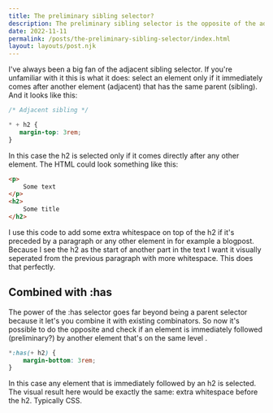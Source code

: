 ```yaml
---
title: The preliminary sibling selector?
description: The preliminary sibling selector is the opposite of the adjacent sibling selector.
date: 2022-11-11
permalink: /posts/the-preliminary-sibling-selector/index.html
layout: layouts/post.njk
---
```


I've always been a big fan of the adjacent sibling selector. If you're unfamiliar with it this is what it does: select an element only if it immediately comes after another element (adjacent) that has the same parent (sibling). And it looks like this:

```css
/* Adjacent sibling */

* + h2 {
   margin-top: 3rem;
}
```

In this case the h2 is selected only if it comes directly after any other element. The HTML could look something like this:

```html
<p>
    Some text
</p>
<h2>
    Some title
</h2>
```

I use this code to add some extra whitespace on top of the h2 if it's preceded by a paragraph or any other element in for example a blogpost. Because I see the h2 as the start of another part in the text I want it visually seperated from the previous paragraph with more whitespace. This does that perfectly.
<!--
A famous example of the adjacent sibling selector is the [lobotomised owl](http://alistapart.com/article/axiomatic-css-and-lobotomized-owls/) by [Heydon Pickering](https://front-end.social/@heydon). It's a technique that starts by removing all margin and only apply it between elements that are preceded by other elements.

```css
* {
    margin: 0;
}

* + * {
  margin-top: 1.5rem;
}
```
-->

## Combined with :has

The power of the :has selector goes far beyond being a parent selector because it let's you combine it with existing combinators. So now it's possible to do the opposite and check if an element is immediately followed (preliminary?) by another element that's on the same level .

```css
*:has(+ h2) {
    margin-bottom: 3rem;
}
```

In this case any element that is immediately followed by an h2 is selected. The visual result here would be exactly the same: extra whitespace before the h2. Typically CSS.